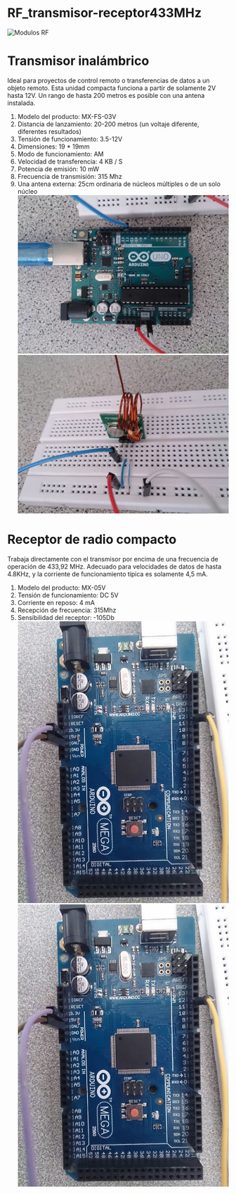 # RF_transmisor-receptor433MHz
![Modulos RF](http://tinkersphere.com/1188-thickbox_default/rf-link-transmitter-receiver-module-pair-433mhz-or-315mhz-for-arduino-raspberry-pi-b-b.jpg "Modulos RF")

# Transmisor inalámbrico
Ideal para proyectos de control remoto o transferencias de datos a un objeto remoto. Esta unidad compacta funciona a partir de solamente 2V hasta 12V. Un rango de hasta 200 metros es posible con una antena instalada. 

1. Modelo del producto: MX-FS-03V
2. Distancia de lanzamiento: 20-200 metros (un voltaje diferente, diferentes resultados)
3. Tensión de funcionamiento: 3.5-12V
4. Dimensiones: 19 * 19mm
5. Modo de funcionamiento: AM
6. Velocidad de transferencia: 4 KB / S
7. Potencia de emisión: 10 mW
8. Frecuencia de transmisión: 315 Mhz
9. Una antena externa: 25cm ordinaria de núcleos múltiples o de un solo núcleo  
![Esclavo](https://raw.githubusercontent.com/AnandSeeds/RF_transmisor-receptor433MHz/master/fotos/photo31923861007215269.jpg "Atmega328")
![Transmisor](https://raw.githubusercontent.com/AnandSeeds/RF_transmisor-receptor433MHz/master/fotos/photo31923861007215270.jpg "Transmisor 315 MHz")
# Receptor de radio compacto

Trabaja directamente con el transmisor por encima de una frecuencia de operación de 433,92 MHz. Adecuado para velocidades de datos de hasta 4.8KHz, y la corriente de funcionamiento típica es solamente 4,5 mA.

1. Modelo del producto: MX-05V
2. Tensión de funcionamiento: DC 5V
3. Corriente en reposo: 4 mA
4. Recepción de frecuencia: 315Mhz
5. Sensibilidad del receptor: -105Db
![Maestro](https://raw.githubusercontent.com/AnandSeeds/RF_transmisor-receptor433MHz/master/fotos/photo31923861007215271.jpg "Arduino Mega")
![Receptor](https://raw.githubusercontent.com/AnandSeeds/RF_transmisor-receptor433MHz/master/fotos/photo31923861007215271.jpg "Receptor 315MHz")
